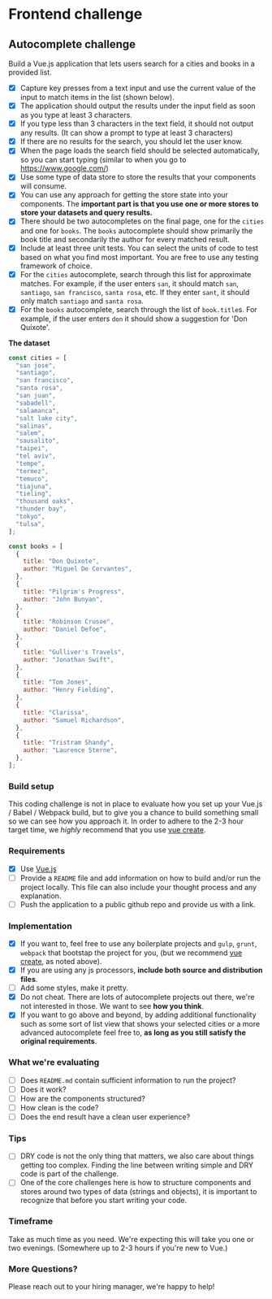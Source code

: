 # Frontend challenge

## Autocomplete challenge

Build a Vue.js application that lets users search for a cities and books in a provided list.

- [x] Capture key presses from a text input and use the current value of the input to match items in the list (shown below).
- [x] The application should output the results under the input field as soon as you type at least 3 characters.
- [x] If you type less than 3 characters in the text field, it should not output any results. (It can show a prompt to type at least 3 characters)
- [x] If there are no results for the search, you should let the user know.
- [x] When the page loads the search field should be selected automatically, so you can start typing (similar to when you go to https://www.google.com/)
- [x] Use some type of data store to store the results that your components will consume.
- [x] You can use any approach for getting the store state into your components. The **important part is that you use one or more stores to store your datasets and query results.**
- [x] There should be two autocompletes on the final page, one for the `cities` and one for `books`. The `books` autocomplete should show primarily the book title and secondarily the author for every matched result.
- [x] Include at least three unit tests. You can select the units of code to test based on what you find most important. You are free to use any testing framework of choice.
- [x] For the `cities` autocomplete, search through this list for approximate matches. For example, if the user enters `san`, it should match `san`, `santiago`, `san francisco`, `santa rosa`, etc. If they enter `sant`, it should only match `santiago` and `santa rosa`.
- [x] For the `books` autocomplete, search through the list of `book.title`s. For example, if the user enters `don` it should show a suggestion for 'Don Quixote'.

**The dataset**

```javascript
const cities = [
  "san jose",
  "santiago",
  "san francisco",
  "santa rosa",
  "san juan",
  "sabadell",
  "salamanca",
  "salt lake city",
  "salinas",
  "salem",
  "sausalito",
  "taipei",
  "tel aviv",
  "tempe",
  "termez",
  "temuco",
  "tiajuna",
  "tieling",
  "thousand oaks",
  "thunder bay",
  "tokyo",
  "tulsa",
];

const books = [
  {
    title: "Don Quixote",
    author: "Miguel De Cervantes",
  },
  {
    title: "Pilgrim's Progress",
    author: "John Bunyan",
  },
  {
    title: "Robinson Crusoe",
    author: "Daniel Defoe",
  },
  {
    title: "Gulliver's Travels",
    author: "Jonathan Swift",
  },
  {
    title: "Tom Jones",
    author: "Henry Fielding",
  },
  {
    title: "Clarissa",
    author: "Samuel Richardson",
  },
  {
    title: "Tristram Shandy",
    author: "Laurence Sterne",
  },
];
```

### Build setup

This coding challenge is not in place to evaluate how you set up your Vue.js / Babel / Webpack build, but to give you a chance to build something small so we can see how you approach it.
In order to adhere to the 2-3 hour target time, we _highly_ recommend that you use [vue create](https://cli.vuejs.org/guide/creating-a-project.html).

### Requirements

- [x] Use [Vue.js](https://vuejs.org/)
- [ ] Provide a `README` file and add information on how to build and/or run the project locally. This file can also include your thought process and any explanation.
- [ ] Push the application to a public github repo and provide us with a link.

### Implementation

- [x] If you want to, feel free to use any boilerplate projects and `gulp`, `grunt`, `webpack` that bootstap the project for you, (but we recommend [vue create](https://cli.vuejs.org/guide/creating-a-project.html), as noted above).
- [x] If you are using any js processors, **include both source and distribution files**.
- [ ] Add some styles, make it pretty.
- [x] Do not cheat. There are lots of autocomplete projects out there, we're not interested in those. We want to see **how you think**.
- [x] If you want to go above and beyond, by adding additional functionality such as some sort of list view that shows your selected cities or a more advanced autocomplete feel free to, **as long as you still satisfy the original requirements**.

### What we're evaluating

- [ ] Does `README.md` contain sufficient information to run the project?
- [ ] Does it work?
- [ ] How are the components structured?
- [ ] How clean is the code?
- [ ] Does the end result have a clean user experience?

### Tips

- [ ] DRY code is not the only thing that matters, we also care about things getting too complex. Finding the line between writing simple and DRY code is part of the challenge.
- [ ] One of the core challenges here is how to structure components and stores around two types of data (strings and objects), it is important to recognize that before you start writing your code.

### Timeframe

Take as much time as you need. We're expecting this will take you one or two evenings. (Somewhere up to 2-3 hours if you're new to Vue.)

### More Questions?

Please reach out to your hiring manager, we're happy to help!
